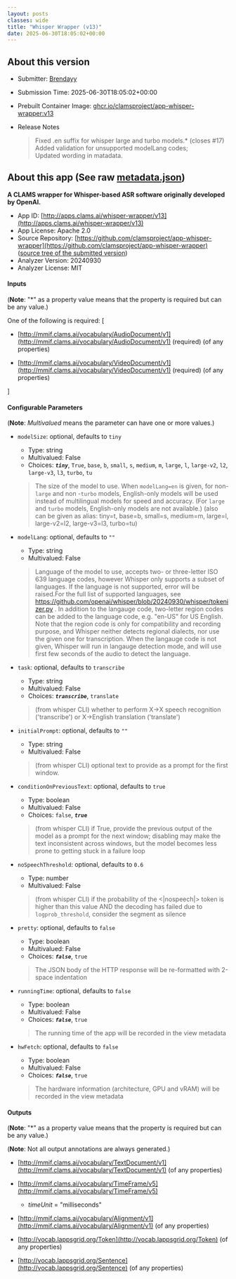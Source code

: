 ```yaml
---
layout: posts
classes: wide
title: "Whisper Wrapper (v13)"
date: 2025-06-30T18:05:02+00:00
---
```

## About this version

- Submitter: [Brendayy](https://github.com/Brendayy)
- Submission Time: 2025-06-30T18:05:02+00:00
- Prebuilt Container Image: [ghcr.io/clamsproject/app-whisper-wrapper:v13](https://github.com/clamsproject/app-whisper-wrapper/pkgs/container/app-whisper-wrapper/v13)
- Release Notes

    > Fixed .en suffix for whisper large and turbo models.* (closes #17)  
    > Added validation for unsupported modelLang codes;  
    > Updated wording in matadata.

## About this app (See raw [metadata.json](metadata.json))

**A CLAMS wrapper for Whisper-based ASR software originally developed by OpenAI.**

- App ID: [http://apps.clams.ai/whisper-wrapper/v13](http://apps.clams.ai/whisper-wrapper/v13)
- App License: Apache 2.0
- Source Repository: [https://github.com/clamsproject/app-whisper-wrapper](https://github.com/clamsproject/app-whisper-wrapper) ([source tree of the submitted version](https://github.com/clamsproject/app-whisper-wrapper/tree/v13))
- Analyzer Version: 20240930
- Analyzer License: MIT


#### Inputs
(**Note**: "*" as a property value means that the property is required but can be any value.)

One of the following is required: [
- [http://mmif.clams.ai/vocabulary/AudioDocument/v1](http://mmif.clams.ai/vocabulary/AudioDocument/v1) (required)
(of any properties)

- [http://mmif.clams.ai/vocabulary/VideoDocument/v1](http://mmif.clams.ai/vocabulary/VideoDocument/v1) (required)
(of any properties)



]


#### Configurable Parameters
(**Note**: _Multivalued_ means the parameter can have one or more values.)

- `modelSize`: optional, defaults to `tiny`

    - Type: string
    - Multivalued: False
    - Choices: **_`tiny`_**, `True`, `base`, `b`, `small`, `s`, `medium`, `m`, `large`, `l`, `large-v2`, `l2`, `large-v3`, `l3`, `turbo`, `tu`


    > The size of the model to use. When `modelLang=en` is given, for non-`large` and non -`turbo` models, English-only models will be used instead of multilingual models for speed and accuracy. (For `large` and `turbo` models, English-only models are not available.) (also can be given as alias: tiny=t, base=b, small=s, medium=m, large=l, large-v2=l2, large-v3=l3, turbo=tu)
- `modelLang`: optional, defaults to `""`

    - Type: string
    - Multivalued: False


    > Language of the model to use, accepts two- or three-letter ISO 639 language codes, however Whisper only supports a subset of languages. If the language is not supported, error will be raised.For the full list of supported languages, see https://github.com/openai/whisper/blob/20240930/whisper/tokenizer.py . In addition to the langauge code, two-letter region codes can be added to the language code, e.g. "en-US" for US English. Note that the region code is only for compatibility and recording purpose, and Whisper neither detects regional dialects, nor use the given one for transcription. When the langauge code is not given, Whisper will run in langauge detection mode, and will use first few seconds of the audio to detect the language.
- `task`: optional, defaults to `transcribe`

    - Type: string
    - Multivalued: False
    - Choices: **_`transcribe`_**, `translate`


    > (from whisper CLI) whether to perform X->X speech recognition ('transcribe') or X->English translation ('translate')
- `initialPrompt`: optional, defaults to `""`

    - Type: string
    - Multivalued: False


    > (from whisper CLI) optional text to provide as a prompt for the first window.
- `conditionOnPreviousText`: optional, defaults to `true`

    - Type: boolean
    - Multivalued: False
    - Choices: `false`, **_`true`_**


    > (from whisper CLI) if True, provide the previous output of the model as a prompt for the next window; disabling may make the text inconsistent across windows, but the model becomes less prone to getting stuck in a failure loop
- `noSpeechThreshold`: optional, defaults to `0.6`

    - Type: number
    - Multivalued: False


    > (from whisper CLI) if the probability of the <|nospeech|> token is higher than this value AND the decoding has failed due to `logprob_threshold`, consider the segment as silence
- `pretty`: optional, defaults to `false`

    - Type: boolean
    - Multivalued: False
    - Choices: **_`false`_**, `true`


    > The JSON body of the HTTP response will be re-formatted with 2-space indentation
- `runningTime`: optional, defaults to `false`

    - Type: boolean
    - Multivalued: False
    - Choices: **_`false`_**, `true`


    > The running time of the app will be recorded in the view metadata
- `hwFetch`: optional, defaults to `false`

    - Type: boolean
    - Multivalued: False
    - Choices: **_`false`_**, `true`


    > The hardware information (architecture, GPU and vRAM) will be recorded in the view metadata


#### Outputs
(**Note**: "*" as a property value means that the property is required but can be any value.)

(**Note**: Not all output annotations are always generated.)

- [http://mmif.clams.ai/vocabulary/TextDocument/v1](http://mmif.clams.ai/vocabulary/TextDocument/v1)
(of any properties)

- [http://mmif.clams.ai/vocabulary/TimeFrame/v5](http://mmif.clams.ai/vocabulary/TimeFrame/v5)
    - _timeUnit_ = "milliseconds"

- [http://mmif.clams.ai/vocabulary/Alignment/v1](http://mmif.clams.ai/vocabulary/Alignment/v1)
(of any properties)

- [http://vocab.lappsgrid.org/Token](http://vocab.lappsgrid.org/Token)
(of any properties)

- [http://vocab.lappsgrid.org/Sentence](http://vocab.lappsgrid.org/Sentence)
(of any properties)

